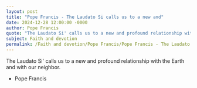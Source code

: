 ```yaml
---
layout: post
title: "Pope Francis - The Laudato Si calls us to a new and"
date: 2024-12-28 12:00:00 -0000
author: Pope Francis
quote: "The Laudato Si' calls us to a new and profound relationship with the Earth and with our neighbor."
subject: Faith and devotion
permalink: /Faith and devotion/Pope Francis/Pope Francis - The Laudato Si calls us to a new and
---
```


The Laudato Si' calls us to a new and profound relationship with the Earth and with our neighbor.

- Pope Francis
